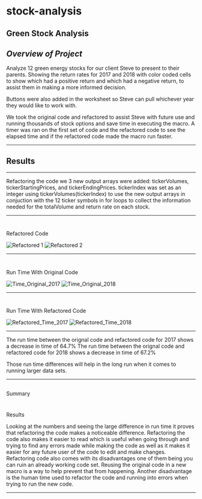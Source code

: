 # stock-analysis

**Green Stock Analysis**
---
_**Overview of Project**_
---
Analyze 12 green energy stocks for our client Steve to present to their parents. Showing the return rates for 2017 and 2018 with color coded cells to show which had a positive return and which had a negative return, to assist them in making a more informed decision. 

Buttons were also added in the worksheet so Steve can pull whichever year they would like to work with.

We took the original code and refactored to assist Steve with future use and running thousands of stock options and save time in executing the macro.
A timer was ran on the first set of code and the refactored code to see the elapsed time and if the refactored code made the macro run faster.

---
## Results
---
Refactoring the code we 3 new output arrays were added: tickerVolumes, tickerStartingPrices, and tickerEndingPrices.
tickerIndex was set as an integer using tickerVolumes(tickerIndex) to use the new output arrays in conjuction with the 12 ticker symbols in for loops to collect the information needed for the totalVolume and return rate on each stock. 

---
#
Refactored Code

![Refactored 1](https://user-images.githubusercontent.com/96508478/156894122-69dd22df-33b0-4357-ac12-84454424ffa7.png)
![Refactored 2](https://user-images.githubusercontent.com/96508478/156894131-def3b2d9-638b-4ddf-bd5b-605defdefb0a.png)

---
#
Run Time With Original Code

![Time_Original_2017](https://user-images.githubusercontent.com/96508478/156894177-9a09a030-6a92-4a2d-90b9-5e244f2bd205.png)
![Time_Original_2018](https://user-images.githubusercontent.com/96508478/156894180-3450da20-839e-4c6c-8fde-43ace257aa82.png)


---
#
Run Time With Refactored Code 

![Refactored_Time_2017](https://user-images.githubusercontent.com/96508478/156894203-d1ee0b84-067c-4a18-937e-673f764b40d7.png)
![Refactored_Time_2018](https://user-images.githubusercontent.com/96508478/156894206-333bd7e2-9caf-49b5-b376-47c2db87aa0d.png)

---
The run time between the orignal code and refactored code for 2017 shows a decrease in time of 64.7%
The run time between the orignal code and refactored code for 2018 shows a decrease in time of 67.2%

Those run time differences will help in the long run when it comes to running larger data sets.

---
##
Summary

#
Results

Looking at the numbers and seeing the large difference in run time it proves that refactoring the code makes a noticeable difference. Refactoring the code also makes it easier to read which is useful when going through and trying to find any errors made while making the code as well as it makes it easier for any future user of the code to edit and make changes.
Refactoring code also comes with its disadvantages one of them being you can ruin an already working code set. Reusing the original code in a new macro is a way to help prevent that from happening. Another disadvantage is the human time used to refactor the code and running into errors when trying to run the new code.


---

